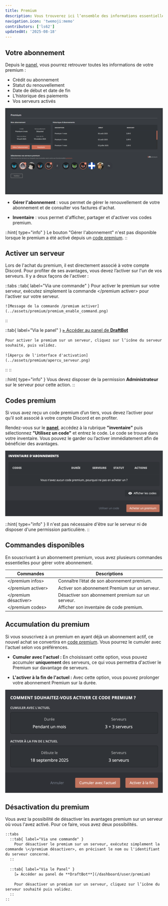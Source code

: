 ```yaml
---
title: Premium
description: Vous trouverez ici l’ensemble des informations essentielles sur le fonctionnement, la gestion et l'activation du premium de DraftBot.
navigation.icon: 'twemoji:memo'
contributors: ['ls62']
updatedAt: '2025-08-18'
---
```


## Votre abonnement

Depuis le [panel](/dashboard/user/premium), vous pourrez retrouver toutes les informations de votre premium :

- Crédit ou abonnement
- Statut du renouvellement
- Date de début et date de fin
- L'historique des paiements
- Vos serveurs activés

![Aperçu de l'interface panel](../assets/premium/interface_panel_premium.png)

- **Gérer l'abonnement** : vous permet de gérer le renouvellement de votre abonnement et de consulter vos factures d'achat.

- **Inventaire** : vous permet d'afficher, partager et d'activer vos codes premium.

::hint{ type="info" }
  Le bouton "Gérer l'abonnement" n'est pas disponible lorsque le premium a été activé depuis un [code premium](#codes-premium).
::

## Activer un serveur

Lors de l'achat du premium, il est directement associé à votre compte Discord. Pour profiter de ses avantages, vous devez l’activer sur l'un de vos serveurs. Il y a deux façons de l'activer :

::tabs
  ::tab{ label="Via une commande" }
    Pour activer le premium sur votre serveur, exécutez simplement la commande \</premium activer> pour l'activer sur votre serveur.

    ![Message de la commande /premium activer](../assets/premium/premium_enable_command.png)
  ::

  ::tab{ label="Via le panel" }
    [⫸ Accéder au panel de **DraftBot**](/dashboard/user/premium)

    Pour activer le premium sur un serveur, cliquez sur l’icône du serveur souhaité, puis validez.

    ![Aperçu de l'interface d'activation](../assets/premium/apercu_serveur.png)
  ::
::

::hint{ type="info" }
  Vous devez disposer de la permission **Administrateur** sur le serveur pour cette action.
::

## Codes premium

Si vous avez reçu un code premium d’un tiers, vous devez l’activer pour qu’il soit associé à votre compte Discord et en profiter.

Rendez-vous sur le **[panel](/dashboard/user/premium)**, accédez à la rubrique **"inventaire"** puis sélectionnez **"Utilisez un code"** et entrez le code. Le code se trouve dans votre inventaire. Vous pouvez le garder ou l’activer immédiatement afin de bénéficier des avantages.

![Aperçu de l'inventaire](../assets/premium/inventaire_apercu.png)

::hint{ type="info" }
  Il n'est pas nécessaire d'être sur le serveur ni de disposer d'une permission particulière.
::

## Commandes disponibles

En souscrivant à un abonnement premium, vous avez plusieurs commandes essentielles pour gérer votre abonnement.

| Commandes | Descriptions |
|-----------|--------------|
| \</premium infos>   | Connaître l’état de son abonnement premium.
| \</premium activer>   | Activer son abonnement Premium sur un serveur.
| \</premium désactiver>   | Désactiver son abonnement premium sur un serveur.
| \</premium codes>   | Afficher son inventaire de code premium.

## Accumulation du premium

Si vous souscrivez à un premium en ayant déjà un abonnement actif, ce nouvel achat se convertira en [code premium](#codes-premium). Vous pourrez le cumuler avec l'actuel selon vos préférences.

- **Cumuler avec l'actuel :**
    En choisissant cette option, vous pouvez accumuler **uniquement** des serveurs, ce qui vous permettra d'activer le Premium sur davantage de serveurs.

- **L'activer à la fin de l'actuel :**
    Avec cette option, vous pouvez prolonger votre abonnement Premium sur la durée.

![Aperçu de la fenêtre lors de l'activation de votre code](../assets/premium/apercu_popup_acumulation.png)

## Désactivation du premium

Vous avez la possibilité de désactiver les avantages premium sur un serveur où vous l'avez activé. Pour ce faire, vous avez deux possibilités.

    ::tabs
      ::tab{ label="Via une commande" }
        Pour désactiver le premium sur un serveur, exécutez simplement la commande \</premium désactiver>, en précisant le nom ou l'identifiant du serveur concerné.
      ::

      ::tab{ label="Via le Panel" }
        [⫸ Accéder au panel de **DraftBot**](/dashboard/user/premium)

        Pour désactiver un premium sur un serveur, cliquez sur l’icône du serveur souhaité puis validez.
      ::
    ::
